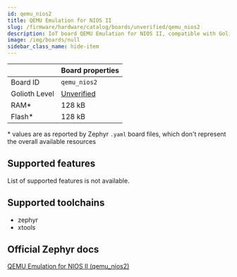 ```yaml
---
id: qemu_nios2
title: QEMU Emulation for NIOS II
slug: /firmware/hardware/catalog/boards/unverified/qemu_nios2
description: IoT board QEMU Emulation for NIOS II, compatible with Golioth at unverified level.
image: /img/boards/null
sidebar_class_name: hide-item
---
```


[//]: # (This is an auto-generated file, do not edit! Changes to it will be lost upon re-generation)



|                | Board properties     |
| -------------  | -------------------- |
| Board ID       | `qemu_nios2` |
| Golioth Level  | [Unverified](/firmware/hardware#unverified-boards) |
| RAM*           | 128 kB |
| Flash*         | 128 kB |

\* values are as reported by Zephyr `.yaml` board files, which don't represent the overall available resources



## Supported features

List of supported features is not available.

## Supported toolchains

* zephyr
* xtools

## Official Zephyr docs

[QEMU Emulation for NIOS II (qemu_nios2)](https://docs.zephyrproject.org/latest/boards/qemu/nios2/doc/index.html)
